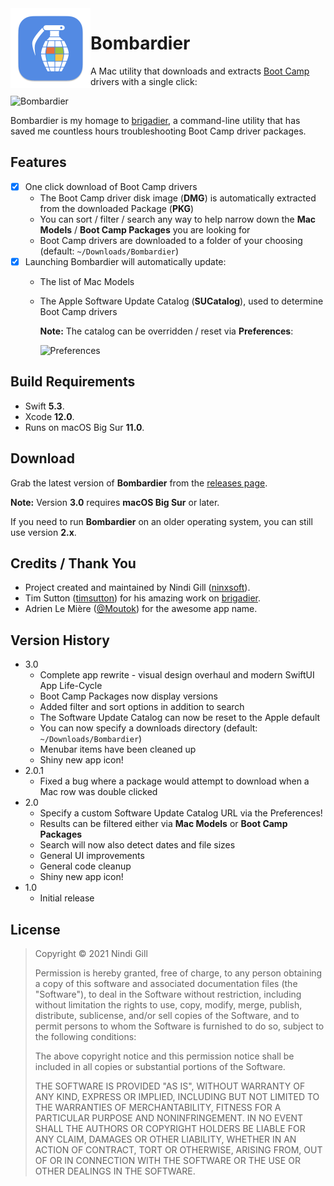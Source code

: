 <img align="left" width="128" height="128" src="Readme%20Resources/App%20Icon.png">

# Bombardier

A Mac utility that downloads and extracts [Boot Camp](https://support.apple.com/en-au/boot-camp) drivers with a single click:

![Bombardier](Readme%20Resources/Bombardier.png)

Bombardier is my homage to [brigadier](https://github.com/timsutton/brigadier), a command-line utility that has saved me countless hours troubleshooting Boot Camp driver packages.

## Features

*   [x] One click download of Boot Camp drivers
    *   The Boot Camp driver disk image (**DMG**) is automatically extracted from the downloaded Package (**PKG**)
    *   You can sort / filter / search any way to help narrow down the **Mac Models** / **Boot Camp Packages** you are looking for
    *   Boot Camp drivers are downloaded to a folder of your choosing (default: `~/Downloads/Bombardier`)
*   [x] Launching Bombardier will automatically update:
    *   The list of Mac Models
    *   The Apple Software Update Catalog (**SUCatalog**), used to determine Boot Camp drivers

        **Note:** The catalog can be overridden / reset via **Preferences**:

        ![Preferences](Readme%20Resources/Preferences.png)

## Build Requirements

*   Swift **5.3**.
*   Xcode **12.0**.
*   Runs on macOS Big Sur **11.0**.

## Download

Grab the latest version of **Bombardier** from the [releases page](https://github.com/ninxsoft/Bombardier/releases).

**Note:** Version **3.0** requires **macOS Big Sur** or later.

If you need to run **Bombardier** on an older operating system, you can still use version **2.x**.

## Credits / Thank You

*   Project created and maintained by Nindi Gill ([ninxsoft](https://github.com/ninxsoft)).
*   Tim Sutton ([timsutton](https://github.com/timsutton)) for his amazing work on [brigadier](https://github.com/timsutton/brigadier).
*   Adrien Le Mière ([@Moutok](https://macadmins.slack.com)) for the awesome app name.

## Version History

*   3.0
    *   Complete app rewrite - visual design overhaul and modern SwiftUI App Life-Cycle
    *   Boot Camp Packages now display versions
    *   Added filter and sort options in addition to search
    *   The Software Update Catalog can now be reset to the Apple default
    *   You can now specify a downloads directory (default: `~/Downloads/Bombardier`)
    *   Menubar items have been cleaned up
    *   Shiny new app icon!
*   2.0.1
    *   Fixed a bug where a package would attempt to download when a Mac row was double clicked
*   2.0
    *   Specify a custom Software Update Catalog URL via the Preferences!
    *   Results can be filtered either via **Mac Models** or **Boot Camp Packages**
    *   Search will now also detect dates and file sizes
    *   General UI improvements
    *   General code cleanup
    *   Shiny new app icon!
*   1.0
    *   Initial release

## License

>    Copyright © 2021 Nindi Gill
>
>    Permission is hereby granted, free of charge, to any person obtaining a copy
>    of this software and associated documentation files (the "Software"), to deal
>    in the Software without restriction, including without limitation the rights
>    to use, copy, modify, merge, publish, distribute, sublicense, and/or sell
>    copies of the Software, and to permit persons to whom the Software is
>    furnished to do so, subject to the following conditions:
>
>    The above copyright notice and this permission notice shall be included in all
>    copies or substantial portions of the Software.
>
>    THE SOFTWARE IS PROVIDED "AS IS", WITHOUT WARRANTY OF ANY KIND, EXPRESS OR
>    IMPLIED, INCLUDING BUT NOT LIMITED TO THE WARRANTIES OF MERCHANTABILITY,
>    FITNESS FOR A PARTICULAR PURPOSE AND NONINFRINGEMENT. IN NO EVENT SHALL THE
>    AUTHORS OR COPYRIGHT HOLDERS BE LIABLE FOR ANY CLAIM, DAMAGES OR OTHER
>    LIABILITY, WHETHER IN AN ACTION OF CONTRACT, TORT OR OTHERWISE, ARISING FROM,
>    OUT OF OR IN CONNECTION WITH THE SOFTWARE OR THE USE OR OTHER DEALINGS IN THE
>    SOFTWARE.
